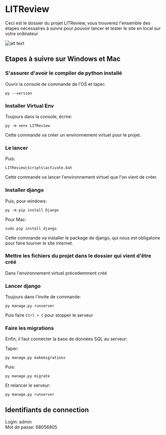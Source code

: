 # LITReview

Ceci est le dossier du projet LITReview, vous trouverez l'ensemble des étapes nécessaires à suivre pour pouvoir lancer et tester le site en local sur votre ordinateur

![alt text](https://user.oc-static.com/upload/2020/09/18/16004297044411_P7.png "Logo LITReview")

## Etapes à suivre sur Windows et Mac

### S'assurer d'avoir le compiler de python installé

Ouvrir la console de commande de l'OS et taper:


`py --version`

### Installer Virtual Env

Toujours dans la console, écrire:

`py -m venv LITReview`

Cette commande va créer un environnement virtuel pour le projet.

### Le lancer

Puis:

`LITReview\Scripts\activate.bat`

Cette commande va lancer l'environnement virtuel que l'on vient de créer.

### Installer django

Puis, pour windows:

`py -m pip install Django`

Pour Mac:

`sudo pip install django`

Cette commande va installer le package de django, qui nous est obligatoire pour faire tourner le site internet.

### Mettre les fichiers du projet dans le dossier qui vient d'être créé

Dans l'environnement virtuel précedemment créé

### Lancer django

Toujours dans l'invite de commande:

`py manage.py runserver`

Puis faire `Ctrl + C` pour stopper le serveur

### Faire les migrations

Enfin, il faut connecter la base de données SQL au serveur:

Taper:

`py manage.py makemigrations`

Puis:

`py manage.py migrate`

Et relancer le serveur:

`py manage.py runserver`

## Identifiants de connection
Login: admin\
Mot de passe: 68056805
